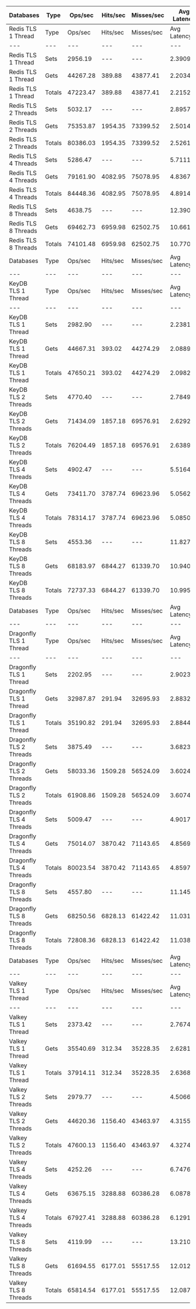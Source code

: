 | Databases | Type | Ops/sec | Hits/sec | Misses/sec | Avg Latency | p50 Latency | p99 Latency | p99.9 Latency | KB/sec |
| --- | --- | --- | --- | --- | --- | --- | --- | --- | --- |
| Redis TLS 1 Thread | Type | Ops/sec | Hits/sec | Misses/sec | Avg Latency | p50 Latency | p99 Latency | p99.9 Latency | KB/sec |
| --- | --- | --- | --- | --- | --- | --- | --- | --- | --- |
Redis TLS 1 Thread | Sets | 2956.19 | --- | --- | 2.39091 | 2.14300 | 3.74300 | 81.40700 | 1616.20 |
Redis TLS 1 Thread | Gets | 44267.28 | 389.88 | 43877.41 | 2.20347 | 2.14300 | 3.64700 | 6.01500 | 1918.40 |
Redis TLS 1 Thread | Totals | 47223.47 | 389.88 | 43877.41 | 2.21520 | 2.14300 | 3.64700 | 6.33500 | 3534.61 |
Redis TLS 2 Threads | Sets | 5032.17 | --- | --- | 2.89573 | 2.28700 | 6.68700 | 160.76700 | 2751.19 |
Redis TLS 2 Threads | Gets | 75353.87 | 1954.35 | 73399.52 | 2.50148 | 2.27100 | 6.27100 | 9.27900 | 3914.74 |
Redis TLS 2 Threads | Totals | 80386.03 | 1954.35 | 73399.52 | 2.52616 | 2.27100 | 6.27100 | 9.79100 | 6665.92 |
Redis TLS 4 Threads | Sets | 5286.47 | --- | --- | 5.71115 | 4.70300 | 11.26300 | 364.54300 | 2890.22 |
Redis TLS 4 Threads | Gets | 79161.90 | 4082.95 | 75078.95 | 4.83675 | 4.70300 | 10.75100 | 13.50300 | 5133.45 |
Redis TLS 4 Threads | Totals | 84448.36 | 4082.95 | 75078.95 | 4.89149 | 4.70300 | 10.75100 | 13.75900 | 8023.67 |
Redis TLS 8 Threads | Sets | 4638.75 | --- | --- | 12.39018 | 10.23900 | 26.23900 | 716.79900 | 2536.10 |
Redis TLS 8 Threads | Gets | 69462.73 | 6959.98 | 62502.75 | 10.66199 | 10.23900 | 24.83100 | 32.12700 | 6203.02 |
Redis TLS 8 Threads | Totals | 74101.48 | 6959.98 | 62502.75 | 10.77017 | 10.23900 | 24.95900 | 32.76700 | 8739.12 |
| Databases | Type | Ops/sec | Hits/sec | Misses/sec | Avg Latency | p50 Latency | p99 Latency | p99.9 Latency | KB/sec |
| --- | --- | --- | --- | --- | --- | --- | --- | --- | --- |
| KeyDB TLS 1 Thread | Type | Ops/sec | Hits/sec | Misses/sec | Avg Latency | p50 Latency | p99 Latency | p99.9 Latency | KB/sec |
| --- | --- | --- | --- | --- | --- | --- | --- | --- | --- |
KeyDB TLS 1 Thread | Sets | 2982.90 | --- | --- | 2.23818 | 2.11100 | 3.32700 | 61.43900 | 1630.81 |
KeyDB TLS 1 Thread | Gets | 44667.31 | 393.02 | 44274.29 | 2.08892 | 2.09500 | 3.19900 | 3.59900 | 1935.55 |
KeyDB TLS 1 Thread | Totals | 47650.21 | 393.02 | 44274.29 | 2.09826 | 2.09500 | 3.21500 | 3.64700 | 3566.36 |
KeyDB TLS 2 Threads | Sets | 4770.40 | --- | --- | 2.78496 | 2.36700 | 8.63900 | 59.90300 | 2608.07 |
KeyDB TLS 2 Threads | Gets | 71434.09 | 1857.18 | 69576.91 | 2.62921 | 2.35100 | 7.74300 | 12.15900 | 3713.36 |
KeyDB TLS 2 Threads | Totals | 76204.49 | 1857.18 | 69576.91 | 2.63896 | 2.35100 | 7.77500 | 12.60700 | 6321.43 |
KeyDB TLS 4 Threads | Sets | 4902.47 | --- | --- | 5.51649 | 4.79900 | 12.99100 | 192.51100 | 2680.28 |
KeyDB TLS 4 Threads | Gets | 73411.70 | 3787.74 | 69623.96 | 5.05623 | 4.76700 | 12.28700 | 17.02300 | 4761.25 |
KeyDB TLS 4 Threads | Totals | 78314.17 | 3787.74 | 69623.96 | 5.08505 | 4.76700 | 12.35100 | 17.40700 | 7441.53 |
KeyDB TLS 8 Threads | Sets | 4553.36 | --- | --- | 11.82742 | 10.36700 | 27.64700 | 348.15900 | 2489.41 |
KeyDB TLS 8 Threads | Gets | 68183.97 | 6844.27 | 61339.70 | 10.94035 | 10.36700 | 26.23900 | 33.53500 | 6095.07 |
KeyDB TLS 8 Threads | Totals | 72737.33 | 6844.27 | 61339.70 | 10.99588 | 10.36700 | 26.36700 | 34.04700 | 8584.49 |
| Databases | Type | Ops/sec | Hits/sec | Misses/sec | Avg Latency | p50 Latency | p99 Latency | p99.9 Latency | KB/sec |
| --- | --- | --- | --- | --- | --- | --- | --- | --- | --- |
| Dragonfly TLS 1 Thread | Type | Ops/sec | Hits/sec | Misses/sec | Avg Latency | p50 Latency | p99 Latency | p99.9 Latency | KB/sec |
| --- | --- | --- | --- | --- | --- | --- | --- | --- | --- |
Dragonfly TLS 1 Thread | Sets | 2202.95 | --- | --- | 2.90236 | 2.78300 | 6.30300 | 8.06300 | 1204.39 |
Dragonfly TLS 1 Thread | Gets | 32987.87 | 291.94 | 32695.93 | 2.88329 | 2.76700 | 6.20700 | 6.97500 | 1430.30 |
Dragonfly TLS 1 Thread | Totals | 35190.82 | 291.94 | 32695.93 | 2.88449 | 2.76700 | 6.20700 | 7.00700 | 2634.69 |
Dragonfly TLS 2 Threads | Sets | 3875.49 | --- | --- | 3.68233 | 3.43900 | 8.57500 | 32.12700 | 2118.81 |
Dragonfly TLS 2 Threads | Gets | 58033.36 | 1509.28 | 56524.09 | 3.60248 | 3.43900 | 8.19100 | 10.11100 | 3017.00 |
Dragonfly TLS 2 Threads | Totals | 61908.86 | 1509.28 | 56524.09 | 3.60748 | 3.43900 | 8.25500 | 10.17500 | 5135.81 |
Dragonfly TLS 4 Threads | Sets | 5009.47 | --- | --- | 4.90170 | 4.70300 | 10.68700 | 17.91900 | 2738.78 |
Dragonfly TLS 4 Threads | Gets | 75014.07 | 3870.42 | 71143.65 | 4.85697 | 4.70300 | 10.43100 | 13.56700 | 4865.18 |
Dragonfly TLS 4 Threads | Totals | 80023.54 | 3870.42 | 71143.65 | 4.85977 | 4.70300 | 10.43100 | 13.75900 | 7603.96 |
Dragonfly TLS 8 Threads | Sets | 4557.80 | --- | --- | 11.14563 | 10.49500 | 27.00700 | 55.80700 | 2491.84 |
Dragonfly TLS 8 Threads | Gets | 68250.56 | 6828.13 | 61422.42 | 11.03169 | 10.49500 | 26.49500 | 36.09500 | 6089.55 |
Dragonfly TLS 8 Threads | Totals | 72808.36 | 6828.13 | 61422.42 | 11.03882 | 10.49500 | 26.49500 | 36.86300 | 8581.39 |
| Databases | Type | Ops/sec | Hits/sec | Misses/sec | Avg Latency | p50 Latency | p99 Latency | p99.9 Latency | KB/sec |
| --- | --- | --- | --- | --- | --- | --- | --- | --- | --- |
| Valkey TLS 1 Thread | Type | Ops/sec | Hits/sec | Misses/sec | Avg Latency | p50 Latency | p99 Latency | p99.9 Latency | KB/sec |
| --- | --- | --- | --- | --- | --- | --- | --- | --- | --- |
Valkey TLS 1 Thread | Sets | 2373.42 | --- | --- | 2.76743 | 2.27100 | 6.52700 | 55.55100 | 1297.59 |
Valkey TLS 1 Thread | Gets | 35540.69 | 312.34 | 35228.35 | 2.62816 | 2.25500 | 6.27100 | 8.31900 | 1539.88 |
Valkey TLS 1 Thread | Totals | 37914.11 | 312.34 | 35228.35 | 2.63688 | 2.25500 | 6.27100 | 8.70300 | 2837.47 |
Valkey TLS 2 Threads | Sets | 2979.77 | --- | --- | 4.50663 | 4.19100 | 10.43100 | 84.47900 | 1629.10 |
Valkey TLS 2 Threads | Gets | 44620.36 | 1156.40 | 43463.97 | 4.31553 | 4.19100 | 10.11100 | 13.63100 | 2317.66 |
Valkey TLS 2 Threads | Totals | 47600.13 | 1156.40 | 43463.97 | 4.32749 | 4.19100 | 10.11100 | 13.95100 | 3946.76 |
Valkey TLS 4 Threads | Sets | 4252.26 | --- | --- | 6.74765 | 5.88700 | 11.83900 | 272.38300 | 2324.80 |
Valkey TLS 4 Threads | Gets | 63675.15 | 3288.88 | 60386.28 | 6.08789 | 5.88700 | 11.32700 | 14.97500 | 4131.53 |
Valkey TLS 4 Threads | Totals | 67927.41 | 3288.88 | 60386.28 | 6.12919 | 5.88700 | 11.39100 | 15.29500 | 6456.33 |
Valkey TLS 8 Threads | Sets | 4119.99 | --- | --- | 13.21084 | 11.83900 | 22.01500 | 511.99900 | 2252.48 |
Valkey TLS 8 Threads | Gets | 61694.55 | 6177.01 | 55517.55 | 12.01204 | 11.83900 | 20.99100 | 29.82300 | 5507.00 |
Valkey TLS 8 Threads | Totals | 65814.54 | 6177.01 | 55517.55 | 12.08709 | 11.83900 | 20.99100 | 31.35900 | 7759.48 |
